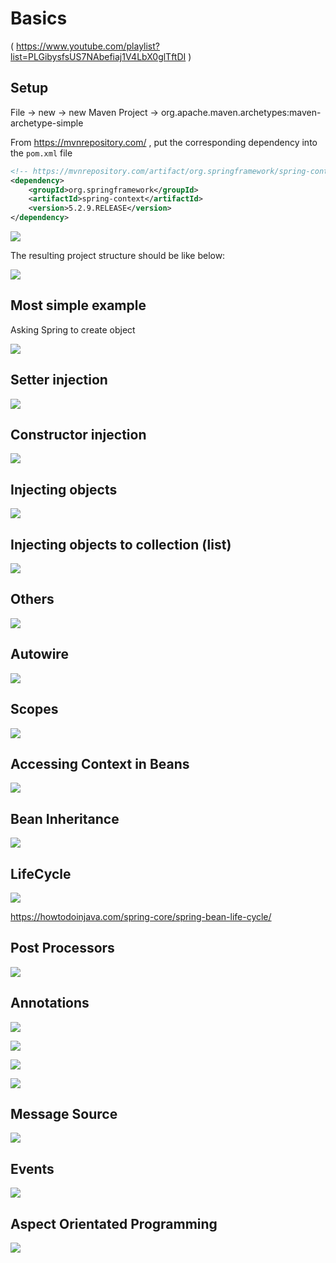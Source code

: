 # Basics

( https://www.youtube.com/playlist?list=PLGibysfsUS7NAbefiaj1V4LbX0glTftDI )

## Setup

File -> new -> new Maven Project -> org.apache.maven.archetypes:maven-archetype-simple

From https://mvnrepository.com/ , put the corresponding dependency into the `pom.xml` file

```xml
<!-- https://mvnrepository.com/artifact/org.springframework/spring-context -->
<dependency>
    <groupId>org.springframework</groupId>
    <artifactId>spring-context</artifactId>
    <version>5.2.9.RELEASE</version>
</dependency>
```

![](https://raw.githubusercontent.com/Ruslan-Aliyev/Spring-Lesson/master/Illustrations/create_simple_spring_proj.PNG)

The resulting project structure should be like below:

![](https://raw.githubusercontent.com/Ruslan-Aliyev/Spring-Lesson/master/Illustrations/simple_proj_structure.PNG)

## Most simple example

Asking Spring to create object

![](https://raw.githubusercontent.com/Ruslan-Aliyev/Spring-Lesson/master/Illustrations/most_basic_example.PNG)

## Setter injection

![](https://raw.githubusercontent.com/Ruslan-Aliyev/Spring-Lesson/master/Illustrations/setter_inj.PNG)

## Constructor injection

![](https://raw.githubusercontent.com/Ruslan-Aliyev/Spring-Lesson/master/Illustrations/constr_inj.PNG)

## Injecting objects

![](https://raw.githubusercontent.com/Ruslan-Aliyev/Spring-Lesson/master/Illustrations/inj_obj.PNG)

## Injecting objects to collection (list)

![](https://raw.githubusercontent.com/Ruslan-Aliyev/Spring-Lesson/master/Illustrations/inj_obj_to_coll.PNG)

## Others

![](https://raw.githubusercontent.com/Ruslan-Aliyev/Spring-Lesson/master/Illustrations/others.PNG)

## Autowire

![](https://raw.githubusercontent.com/Ruslan-Aliyev/Spring-Lesson/master/Illustrations/autowire.PNG)

## Scopes

![](https://raw.githubusercontent.com/Ruslan-Aliyev/Spring-Lesson/master/Illustrations/spring_scopes.png)

## Accessing Context in Beans

![](https://raw.githubusercontent.com/Ruslan-Aliyev/Spring-Lesson/master/Illustrations/app_context_aware.jpg)

## Bean Inheritance

![](https://raw.githubusercontent.com/Ruslan-Aliyev/Spring-Lesson/master/Illustrations/inheritance.jpg)

## LifeCycle

![](https://raw.githubusercontent.com/Ruslan-Aliyev/Spring-Lesson/master/Illustrations/lifecycle.png)

https://howtodoinjava.com/spring-core/spring-bean-life-cycle/

## Post Processors

![](https://raw.githubusercontent.com/Ruslan-Aliyev/Spring-Lesson/master/Illustrations/Post_Processors.jpg)

## Annotations

![](https://raw.githubusercontent.com/Ruslan-Aliyev/Spring-Lesson/master/Illustrations/Annotation_Required.png)

![](https://raw.githubusercontent.com/Ruslan-Aliyev/Spring-Lesson/master/Illustrations/Annotation_Autowired.png)

![](https://raw.githubusercontent.com/Ruslan-Aliyev/Spring-Lesson/master/Illustrations/Annotation_Other_JSR250.png)

![](https://raw.githubusercontent.com/Ruslan-Aliyev/Spring-Lesson/master/Illustrations/Annotation_Stereotypes.png)

## Message Source

![](https://raw.githubusercontent.com/Ruslan-Aliyev/Spring-Lesson/master/Illustrations/MessageSource.png)

## Events

![](https://raw.githubusercontent.com/Ruslan-Aliyev/Spring-Lesson/master/Illustrations/Event.png)

## Aspect Orientated Programming

![](https://raw.githubusercontent.com/Ruslan-Aliyev/Spring-Lesson/master/Illustrations/Aspect.png)
